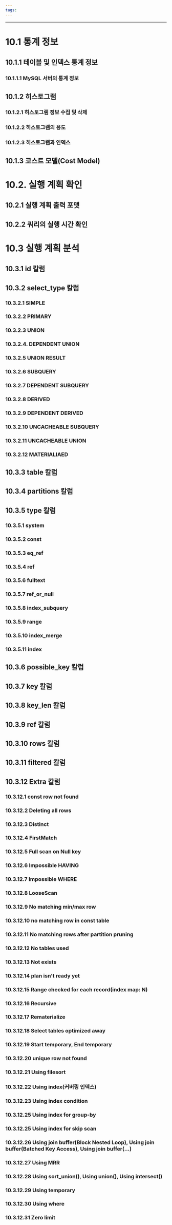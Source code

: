 ```yaml
---
tags:
---
```

---
# 10.1 통계 정보

## 10.1.1 테이블 및 인덱스 통계 정보
### 10.1.1.1  MySQL 서버의 통계 정보

## 10.1.2 히스토그램

### 10.1.2.1 히스토그램 정보 수집 및 삭제
### 10.1.2.2 히스토그램의 용도

### 10.1.2.3 히스토그램과 인덱스

## 10.1.3 코스트 모델(Cost Model)

# 10.2. 실행 계획 확인
## 10.2.1 실행 계획 출력 포맷
## 10.2.2 쿼리의 실행 시간 확인

# 10.3 실행 계획 분석

## 10.3.1 id 칼럼

## 10.3.2 select_type 칼럼
### 10.3.2.1 SIMPLE
### 10.3.2.2 PRIMARY

### 10.3.2.3 UNION

### 10.3.2.4. DEPENDENT UNION

### 10.3.2.5 UNION RESULT

### 10.3.2.6 SUBQUERY

### 10.3.2.7 DEPENDENT SUBQUERY

### 10.3.2.8 DERIVED

### 10.3.2.9 DEPENDENT DERIVED

### 10.3.2.10 UNCACHEABLE SUBQUERY

### 10.3.2.11 UNCACHEABLE UNION

### 10.3.2.12 MATERIALIAED

## 10.3.3 table 칼럼

## 10.3.4 partitions 칼럼

## 10.3.5 type 칼럼

### 10.3.5.1 system
### 10.3.5.2 const

### 10.3.5.3 eq_ref

### 10.3.5.4 ref

### 10.3.5.6 fulltext

### 10.3.5.7 ref_or_null

### 10.3.5.8 index_subquery

### 10.3.5.9 range

### 10.3.5.10 index_merge

### 10.3.5.11 index


## 10.3.6 possible_key 칼럼

## 10.3.7 key 칼럼

## 10.3.8 key_len 칼럼

## 10.3.9 ref 칼럼

## 10.3.10 rows 칼럼

## 10.3.11 filtered 칼럼

## 10.3.12 Extra 칼럼

### 10.3.12.1 const row not found

### 10.3.12.2 Deleting all rows
### 10.3.12.3 Distinct

### 10.3.12.4 FirstMatch

### 10.3.12.5 Full scan on Null key

### 10.3.12.6 Impossible HAVING

### 10.3.12.7 Impossible WHERE

### 10.3.12.8 LooseScan

### 10.3.12.9 No matching min/max row

### 10.3.12.10 no matching row in const table

### 10.3.12.11 No matching rows after partition pruning

### 10.3.12.12 No tables used

### 10.3.12.13 Not exists

### 10.3.12.14 plan isn't ready yet

### 10.3.12.15 Range checked for each record(index map: N)

### 10.3.12.16 Recursive

### 10.3.12.17 Rematerialize

### 10.3.12.18 Select tables optimized away

### 10.3.12.19 Start temporary, End temporary

### 10.3.12.20 unique row not found

### 10.3.12.21 Using filesort

### 10.3.12.22 Using index(커버링 인덱스)

### 10.3.12.23 Using index condition

### 10.3.12.25 Using index for group-by

### 10.3.12.25 Using index for skip scan

### 10.3.12.26 Using join buffer(Block Nested Loop), Using join buffer(Batched Key Access), Using join buffer(...)

### 10.3.12.27 Using MRR

### 10.3.12.28 Using sort_union(), Using union(), Using intersect()

### 10.3.12.29 Using temporary

### 10.3.12.30 Using where

### 10.3.12.31 Zero limit